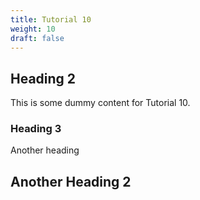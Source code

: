 ```yaml
---
title: Tutorial 10
weight: 10
draft: false
---
```


## Heading 2

This is some dummy content for Tutorial 10.

### Heading 3

Another heading

## Another Heading 2

